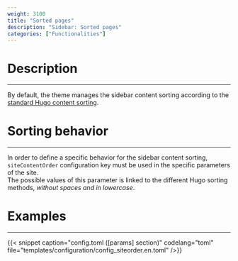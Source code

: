 ```yaml
---
weight: 3100
title: "Sorted pages"
description: "Sidebar: Sorted pages"
categories: ["Functionalities"]
---
```


# Description
---

By default, the theme manages the sidebar content sorting according to the [standard Hugo content sorting](https://gohugo.io/templates/lists/#order-content).

# Sorting behavior
---

In order to define a specific behavior for the sidebar content sorting, `siteContentOrder` configuration key must be used in the specific parameters of the site.  
The possible values ​​of this parameter is linked to the different Hugo sorting methods, *without spaces and in lowercase*.

# Examples
---

{{< snippet
    caption="config.toml ([params] section)"
    codelang="toml"
    file="templates/configuration/config_siteorder.en.toml"
/>}}